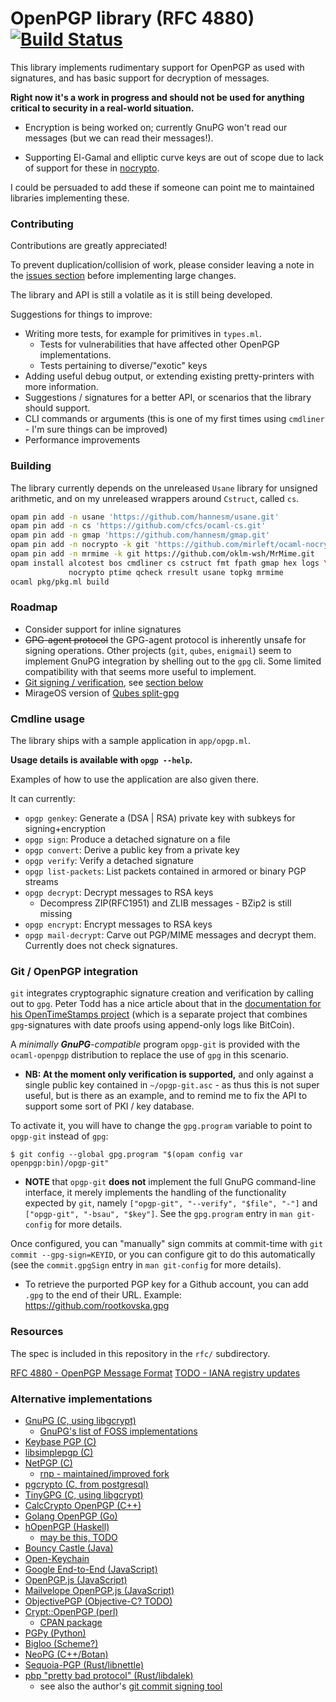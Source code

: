 OpenPGP library (RFC 4880) [![Build Status](https://travis-ci.org/cfcs/ocaml-openpgp.svg?branch=master)](https://travis-ci.org/cfcs/ocaml-openpgp)
===========================================

This library implements rudimentary support for OpenPGP as used with signatures,
and has basic support for decryption of messages.

__Right now it's a work in progress and should not be used for anything critical to security in a real-world situation.__

- Encryption is being worked on; currently GnuPG won't read our messages
  (but we can read their messages!).

- Supporting El-Gamal and elliptic curve keys are out of scope due to lack of support for these in [nocrypto](https://github.com/mirleft/nocrypto).

I could be persuaded to add these if someone can point me to maintained libraries implementing these.

### Contributing

Contributions are greatly appreciated!

To prevent duplication/collision of work, please consider leaving a note in the [issues section](https://github.com/cfcs/ocaml-openpgp/issues/) before implementing large changes.

The library and API is still a volatile as it is still being developed.

Suggestions for things to improve:
- Writing more tests, for example for primitives in `types.ml`.
  - Tests for vulnerabilities that have affected other OpenPGP implementations.
  - Tests pertaining to diverse/"exotic" keys
- Adding useful debug output, or extending existing pretty-printers with more information.
- Suggestions / signatures for a better API, or scenarios that the library should support.
- CLI commands or arguments (this is one of my first times using `cmdliner` - I'm sure things can be improved)
- Performance improvements

### Building

The library currently depends on the unreleased `Usane` library for unsigned
 arithmetic, and on my unreleased wrappers around `Cstruct`, called `cs`.

```bash
opam pin add -n usane 'https://github.com/hannesm/usane.git'
opam pin add -n cs 'https://github.com/cfcs/ocaml-cs.git'
opam pin add -n gmap 'https://github.com/hannesm/gmap.git'
opam pin add -n nocrypto -k git 'https://github.com/mirleft/ocaml-nocrypto.git#79d5db2488e338d161d7e170cd681a8120ce07d1'
opam pin add -n mrmime -k git https://github.com/oklm-wsh/MrMime.git
opam install alcotest bos cmdliner cs cstruct fmt fpath gmap hex logs \
             nocrypto ptime qcheck rresult usane topkg mrmime
ocaml pkg/pkg.ml build
```

### Roadmap

- Consider support for inline signatures
- ~~GPG-agent protocol~~ the GPG-agent protocol is inherently unsafe for
  signing operations. Other projects (`git`, `qubes`, `enigmail`) seem to
  implement GnuPG integration by shelling out to the `gpg` cli.
  Some limited compatibility with that seems more useful to implement.
- [Git signing / verification](https://git-scm.com/book/en/v2/Git-Tools-Signing-Your-Work), see [section below](#git--openpgp-integration)
- MirageOS version of [Qubes split-gpg](https://github.com/QubesOS/qubes-app-linux-split-gpg)

### Cmdline usage

The library ships with a sample application in `app/opgp.ml`.

**Usage details is available with `opgp --help`.**

Examples of how to use the application are also given there.

It can currently:
- `opgp genkey`: Generate a (DSA | RSA) private key with subkeys for
  signing+encryption
- `opgp sign`: Produce a detached signature on a file
- `opgp convert`: Derive a public key from a private key
- `opgp verify`: Verify a detached signature
- `opgp list-packets`: List packets contained in armored or binary PGP streams
- `opgp decrypt`: Decrypt messages to RSA keys
  - Decompress ZIP(RFC1951) and ZLIB messages - BZip2 is still missing
- `opgp encrypt`: Encrypt messages to RSA keys
- `opgp mail-decrypt`: Carve out PGP/MIME messages and decrypt them. Currently does not check signatures.

### Git / OpenPGP integration

`git` integrates cryptographic signature creation and verification by
calling out to `gpg`.
Peter Todd has a nice article about that in the
[documentation for his OpenTimeStamps project](https://github.com/opentimestamps/opentimestamps-client/blob/master/doc/git-integration.md)
(which is a separate project that combines `gpg`-signatures with
date proofs using append-only logs like BitCoin).

A _minimally **GnuPG**-compatible_ program `opgp-git` is provided with
the `ocaml-openpgp` distribution to replace the use of `gpg` in this scenario.
- **NB: At the moment only verification is supported,** and only against a
  single public key contained in `~/opgp-git.asc` - as thus this is not super
  useful, but is there as an example, and to remind me to fix the API to
  support some sort of PKI / key database.

To activate it, you will have to change the `gpg.program` variable to
point to `opgp-git` instead of `gpg`:

```shell
$ git config --global gpg.program "$(opam config var openpgp:bin)/opgp-git"
```

- **NOTE** that `opgp-git` **does not** implement the full GnuPG command-line
interface, it merely implements the handling of the functionality
expected by `git`, namely `["opgp-git", "--verify", "$file", "-"]` and
`["opgp-git", "-bsau", "$key"]`.
See the `gpg.program` entry in `man git-config` for more details.

Once configured, you can "manually" sign commits at commit-time with
`git commit --gpg-sign=KEYID`, or you can configure git to do this automatically
(see the `commit.gpgSign` entry in `man git-config` for more details).

- To retrieve the purported PGP key for a Github account, you can add `.gpg` to
the end of their URL. Example: https://github.com/rootkovska.gpg


### Resources

The spec is included in this repository in the `rfc/` subdirectory.

[RFC 4880 - OpenPGP Message Format](rfc/RFC+4880+-+OpenPGP+Message+Format.html)
[TODO - IANA registry updates](https://www.rnpgp.com/specs/draft-openpgp-iana-registry-updates/)

### Alternative implementations

- [GnuPG (C, using libgcrypt)](https://gnupg.org/)
  - [GnuPG's list of FOSS implementations](https://wiki.gnupg.org/OtherFreeSoftwareOpenPGP)
- [Keybase PGP (C)](https://github.com/keybase/kbpgp/)
- [libsimplepgp (C)](http://mrmekon.tumblr.com/post/12781181931/announcing-libsimplepgp)
- [NetPGP (C)](http://netpgp.com/)
  - [rnp - maintained/improved fork](https://github.com/riboseinc/rnp)
- [pgcrypto (C, from postgresql)](https://doxygen.postgresql.org/pgp-info_8c.html)
- [TinyGPG (C, using libgcrypt)](https://github.com/gpg/tgpg)
- [CalcCrypto OpenPGP (C++)](https://github.com/calccrypto/OpenPGP)
- [Golang OpenPGP (Go)](https://godoc.org/golang.org/x/crypto/openpgp)
- [hOpenPGP (Haskell)](https://hackage.haskell.org/package/hOpenPGP-2.5.5)
  - [may be this, TODO](https://github.com/singpolyma/OpenPGP-Haskell/)
- [Bouncy Castle (Java)](https://bouncycastle.org/)
- [Open-Keychain](https://github.com/open-keychain/open-keychain/)
- [Google End-to-End (JavaScript)](https://github.com/google/end-to-end/blob/master/src/javascript/crypto/e2e/openpgp)
- [OpenPGP.js (JavaScript)](https://github.com/openpgpjs/openpgpjs/)
- [Mailvelope OpenPGP.js (JavaScript)](https://www.mailvelope.com/en)
- [ObjectivePGP (Objective-C? TODO)](https://github.com/krzyzanowskim/ObjectivePGP/)
- [Crypt::OpenPGP (perl)](https://github.com/btrott/Crypt-OpenPGP/tree/master/t)
  - [CPAN package](https://metacpan.org/pod/Crypt::OpenPGP)
- [PGPy (Python)](https://github.com/SecurityInnovation/PGPy/)
- [Bigloo (Scheme?)](https://www-sop.inria.fr/indes/fp/Bigloo/doc/bigloo-16.html#OpenPGP)
- [NeoPG (C++/Botan)](https://neopg.io)
- [Sequoia-PGP (Rust/libnettle)](https://sequoia-pgp.org/)
- [pbp "pretty bad protocol" (Rust/libdalek)](https://github.com/withoutboats/pbp)
  - see also the author's [git commit signing tool](https://github.com/withoutboats/bpb)

